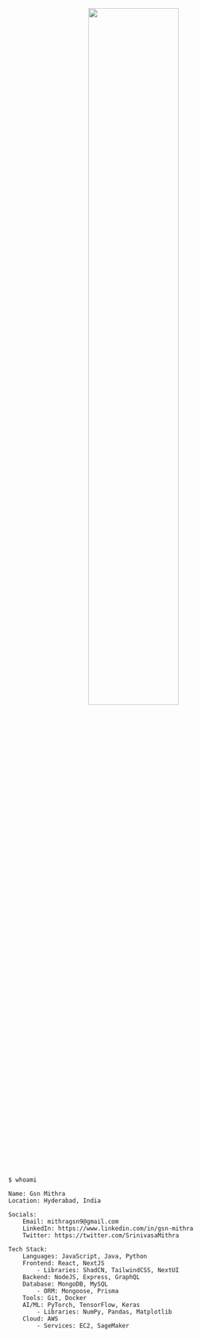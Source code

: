 <div style="text-align: center; justify-content: center; align-items: center;">
    <img src="https://github.com/GsnMithra/GsnMithra/assets/50359897/49fdeafd-2a06-4ba0-891f-71ebb7c934a1" alt="" width="60%">
</div>

```
$ whoami

Name: Gsn Mithra
Location: Hyderabad, India

Socials:
    Email: mithragsn9@gmail.com
    LinkedIn: https://www.linkedin.com/in/gsn-mithra
    Twitter: https://twitter.com/SrinivasaMithra

Tech Stack:
    Languages: JavaScript, Java, Python
    Frontend: React, NextJS
        - Libraries: ShadCN, TailwindCSS, NextUI
    Backend: NodeJS, Express, GraphQL
    Database: MongoDB, MySQL
        - ORM: Mongoose, Prisma
    Tools: Git, Docker
    AI/ML: PyTorch, TensorFlow, Keras
        - Libraries: NumPy, Pandas, Matplotlib
    Cloud: AWS
        - Services: EC2, SageMaker
```
